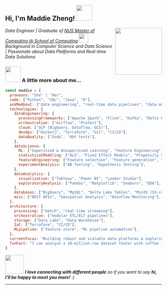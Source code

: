 <h2> Hi, I'm Maddie Zheng! <img src="https://media.giphy.com/media/mGcNjsfWAjY5AEZNw6/giphy.gif" width="50"></h2>
<img align='right' src="https://media.giphy.com/media/ieyl9zmCjO4b4t6qoY/giphy.gif" width="150">

<p><em>Data Engineer | Graduate of <a href="https://www.comp.nus.edu.sg/">NUS Master of Computing @ School of Computing</a> <img src="https://media.giphy.com/media/fYSnHlufseco8Fh93Z/giphy.gif" width="30"> </br>
Background in Computer Science and Data Science  | Passionate about Data Platforms and Real-time Data Solutions
</em></p>


### <img src="https://media.giphy.com/media/VgCDAzcKvsR6OM0uWg/giphy.gif" width="50"> A little more about me...  

```javascript
const maddie = {
  pronouns: "She" | "Her",
  code: ["Python", "SQL", "Java", "R"],
  askMeAbout: ["data engineering", "real-time data pipelines", "data modeling", "data quality", "stream processing", "data analysis", "machine learning"],
  technologies: {
    dataEngineering: {
      processingFrameworks: ["Apache Spark", "Flink", "Kafka", "Delta Lake", "Hadoop"],
      orchestration: ["Airflow", "Prefect"],
      cloud: ["GCP (BigQuery, Dataflow, GCS)"],
      devOps: ["Docker🐳", "Terraform", "Git", "CI/CD"],
      dataQuality: ["Soda", "dbt tests"],
    },
    dataScience: {
      ML: ["Supervised & Unsupervised Learning", "Feature Engineering", "Model Evaluation", "ML Pipelines"],
      statisticalModeling: ["OLS", "Fixed Effect Models", "Propensity Score Matching (PSM)"],
      featureEngineering: ["Feature selection", "Feature generation", "Pseudo-labeling"],
      experimentAnalysis: ["AB Testing", "Hypothesis Testing"],
    },
    dataAnalytics: {
      visualization: ["Tableau", "Power BI", "Looker Studio"],
      exploratoryAnalysis: ["Pandas", "Matplotlib", "Seaborn", "EDA"],
    },
    databases: ["BigQuery", "MySQL", "Delta Lake Tables", "MinIO (S3-compatible)"],
    misc: ["REST APIs", "Geospatial Analysis", "Dataflow Monitoring"],
  },
  architecture: {
    processing: ["batch", "real-time streaming"],
    orchestration: ["modular ETL/ELT pipelines"],
    storage: ["Data Lake", "Data Warehouse"],
    IaC: ["Terraform", "CI/CD"],
    MLpipeline: ["feature store", "ML pipeline automation"],
  },
  currentFocus: "Building robust and scalable data platforms & exploring ML-driven data solutions",
  funFact: "I can analyze a 10-million-row dataset faster with coffee ☕ and lo-fi music 🎵!"
}
```

<img src="https://media.giphy.com/media/LnQjpWaON8nhr21vNW/giphy.gif" width="60"> <em><b>I love connecting with different people</b> so if you want to say <b>hi, I'll be happy to meet you more!</b> :)</em>

---
